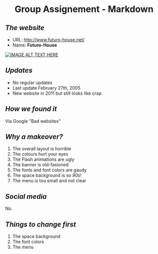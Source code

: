# <p align="center">**Group Assignement - Markdown**

## *The website*

* URL: http://www.futuro-house.net/
* Name: **Futuro-House**

[![IMAGE ALT TEXT HERE](https://www.inexhibit.com/wp-content/uploads/2017/03/Futuro-House-Suuonen-Central-Saint-Martins-London-01.jpg)](https://www.youtube.com/watch?v=IvAd1e5_AjE)

## *Updates*

* No regular updates
* Last update February 27th, 2005
* New website in 2011 but still looks like crap

## *How we found it*

Via Google "Bad websites"

## *Why a makeover?*

1. The overall layout is horrible
2. The colours hurt your eyes
3. The Flash animations are ugly
4. The banner is old-fasioned
5. The fonts and font colors are gaudy
6. The space background is _so 90s_!
7. The menu is too small and not clear

## *Social media*

No.

## *Things to change first*

1. The space background
2. The font colors
3. The menu
